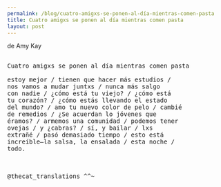 ```yaml
---
permalink: /blog/cuatro-amigxs-se-ponen-al-día-mientras-comen-pasta
title: Cuatro amigxs se ponen al día mientras comen pasta
layout: post
---
```


de Amy Kay

<pre class="highlight">

Cuatro amigxs se ponen al día mientras comen pasta

estoy mejor / tienen que hacer más estudios /
nos vamos a mudar juntxs / nunca más salgo 
con nadie / ¿cómo está tu viejo? / ¿cómo está 
tu corazón? / ¿cómo estás llevando el estado 
del mundo? / amo tu nuevo color de pelo / cambié 
de remedios / ¿Se acuerdan lo jóvenes que 
éramos? / armemos una comunidad / podemos tener 
ovejas / y ¿cabras? / sí, y bailar / lxs 
extrañé / pasó demasiado tiempo / esto está
increíble–la salsa, la ensalada / esta noche / 
todo.



@thecat_translations ^^~

</pre>